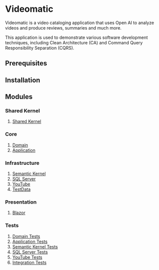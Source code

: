# Videomatic

Videomatic is a video cataloging application that uses Open AI to analyze videos and produce 
reviews, summaries and much more.

This application is used to demonstrate various software development techniques, including 
Clean Architecture (CA) and Command Query Responsibility Separation (CQRS).

## Prerequisites

## Installation

## Modules

### Shared Kernel
1. [Shared Kernel](src/Company.SharedKernel/README.md)

### Core
1. [Domain](src/Company.Videomatic.Domain/README.md)
2. [Application](src/Company.Videomatic.Application/README.md)

### Infrastructure
1. [Semantic Kernel](src/Company.Videomatic.Infrastructure.SemanticKernel/README.md)
2. [SQL Server](src/Company.Videomatic.Infrastructure.SqlServer/README.md)
3. [YouTube](src/Company.Videomatic.Infrastructure.YouTube/README.md)
4. [TestData](src/Company.Videomatic.Infrastructure.TestData/README.md)

### Presentation
1. [Blazor](src/VideoMaticBlazorApp/README.md)	

### Tests	
1. [Domain Tests](tests/Company.Videomatic.Domain.Tests/README.md)
2. [Application Tests](tests/Company.Videomatic.Application.Tests/README.md)
1. [Semantic Kernel Tests](tests/Company.Videomatic.Infrastructure.SemanticKernel.Tests/README.md)
2. [SQL Server Tests](tests/Company.Videomatic.Infrastructure.SqlServer.Tests/README.md)
1. [YouTube Tests](tests/Company.Videomatic.Infrastructure.YouTube.Tests/README.md)
1. [Integration Tests](tests/Company.Videomatic.Integration.Tests/README.md)